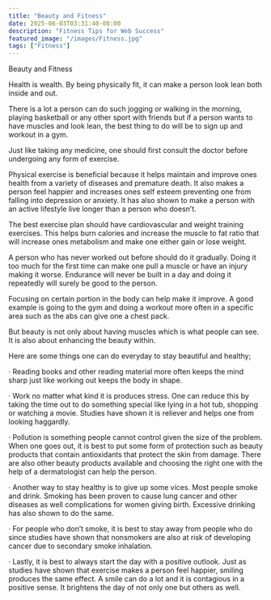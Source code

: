 ```yaml
---
title: "Beauty and Fitness"
date: 2025-06-03T03:31:40-08:00
description: "Fitness Tips for Web Success"
featured_image: "/images/Fitness.jpg"
tags: ["Fitness"]
---
```


Beauty and Fitness


Health is wealth. By being physically fit, it can make a person look lean both inside and out. 

There is a lot a person can do such jogging or walking  in the morning, playing basketball or any other sport with friends but if a person wants to have muscles and look lean, the best thing to do will be to sign up and workout in a gym. 

Just like taking any medicine, one should first consult the doctor before undergoing any form of exercise.

Physical exercise is beneficial because it helps maintain and improve ones health from a variety of diseases and premature death.  It also makes a person feel happier and increases ones self esteem preventing one from falling into depression or anxiety. It has also shown to make a person with an active lifestyle live longer than a person who doesn’t.

The best exercise plan should have cardiovascular and weight training exercises. This helps burn calories and increase the muscle to fat ratio that will increase ones metabolism and make one either gain or lose weight. 

A person who has never worked out before should do it gradually. Doing it too much for the first time can make one pull a muscle or have an injury making it worse. Endurance will never be built in a day and doing it repeatedly will surely be good to the person.

Focusing on certain portion in the body can help make it improve. A good example is going to the gym and doing a workout more often in a specific area such as the abs can give one a chest pack. 

But beauty is not only about having muscles which is what people can see. It is also about enhancing the beauty within. 

Here are some things one can do everyday to stay beautiful and healthy; 

·	Reading books and other reading material more often keeps the mind sharp just like working out keeps the body in shape.

·	Work no matter what kind it is produces stress. One can reduce this by taking the time out to do something special like lying in a hot tub, shopping or watching a movie. Studies have shown it is reliever and helps one from looking haggardly.

·	Pollution is something people cannot control given the size of the problem. When one goes out, it is best to put some form of protection such as beauty products that contain antioxidants that protect the skin from damage. There are also other beauty products available and choosing the right one with the help of a dermatologist can help the person.

·	Another way to stay healthy is to give up some vices. Most people smoke and drink. Smoking has been proven to cause lung cancer and other diseases as well complications for women giving birth. Excessive drinking has also shown to do the same. 

·	For people who don’t smoke, it is best to stay away from people who do since studies have shown that nonsmokers are also at risk of developing cancer due to secondary smoke inhalation.

·	Lastly, it is best to always start the day with a positive outlook. Just as studies have shown that exercise makes a person feel happier, smiling produces the same effect. A smile can do a lot and it is contagious in a positive sense. It brightens the day of not only one but others as well.









